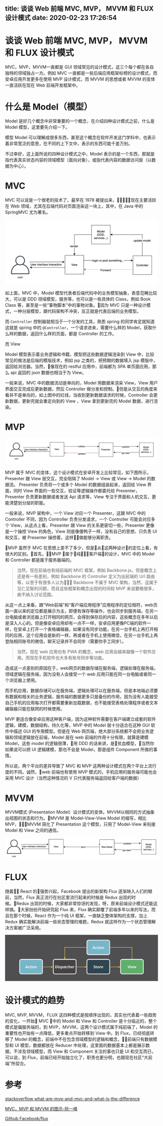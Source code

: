 title: 谈谈 Web 前端 MVC, MVP， MVVM 和 FLUX 设计模式
date: 2020-02-23 17:26:54
---

# 谈谈 Web 前端 MVC, MVP， MVVM 和 FLUX 设计模式

MVC，MVP，MVVM一直都是 GUI 领域常见的设计模式，这三个每个都在各自独特的领域独占一方。例如 MVC 一直都是一些后端应用框架标榜的设计模式，而安卓应用开发更多在使用 MVP 设计模式，而 MVVM 的思想或者 MVVM 的变体一直活跃在现在 Web 前端开发框架中。

# 什么是 Model（模型）
Model 是好几个概念中非常重要的一个概念，在介绍四种设计模式之前，什么是 Model 模型，这里要先介绍一下。

模型 Model 可以理解成很多东西，甚至这个概念在软件开发这门学科中，也表示着非常宽泛的意思，在不同的上下文中，表示的东西可能千差万别。

不过幸好，这上面所说的四种设计模式之中，Model 表示的是一个东西，那就是指代表真实状态内容的领域模型（面向对象），或指代表内容的数据访问层（以数据为中心）。


# MVC

MVC 可以说是一个很老的技术了，最早在 1978 被提出来，现在主要活跃在 Web 领域，尤其在后端代码对页面渲染这一块上，其中，在 Java 中的 SpringMVC 尤为著名。

![mvc](./mvc-mvp-mvvm-flux-design-pattern/mvc.jpg)

如上面，MVC 中，Model 模型代表者后端代码中的业务模型抽象，表意范畴比较大，可以是 DDD 领域模型，服务等，也可以是一些具体的 Class，例如 Book Class 等，甚至是一些“事物脚本”中的事物对象。因为 MVC 只是一种设计模式，一种分层模型，跟代码架构不冲突，反正就是代表后端的业务模型。

而 `Controller` 控制器就相当于一个分发的工具，熟悉 spring 的同学肯定就知道这就是 spring 中的 `@Controller`，一个请求进来，需要什么样的 Model，获取什么样的数据，返回什么样的页面，都是 Controller 的工作。

而 View

Model 模型表示着业务逻辑和书籍，模型把这些数据逻辑渲染到 View 中，比较常见的做法是后端的模版技术，例如 jsp 之类的，把预期的数据填入 jsp 模版中，返回给浏览器。当然，像现在的 restful 应用中，前端都为 SPA 单页面应用，那么 api 返回的 json 数据也相当于为 View。

一般来说，MVC 中的数据流动是单向的，Model 用数据来渲染 View，View 用户界面交互完成后更新数据，然后 Controller 做分发和控制。但是从交互的角度来看并不是单向的，如上图中的红线，当收到更新数据请求的时候，Controller 会更新数据，更新完就会重定向到的 View ，View 拿到更新完的 Model 数据，进行渲染。


# MVP 

![mvp](./mvc-mvp-mvvm-flux-design-pattern/mvp.jpg)


MVP 属于 MVC 的变体，这个设计模式在安卓开发上比较常见，如下图所示，Presenter 跟 View 层交互，完全阻隔了 Model -> View 或 View -> Model 的数据流。 Presenter 负责将一个或多个 Model 的数据组装起来，返回给 View 界面，同时 View 界面的一些交互，验证等逻辑操作都委托给 Presenter，Presenter 负责更新数据或者发送 Api 请求等，View 专注于界面和人机交互，更能清楚划分层的职能。

一般来说，MVP 架构中，一个 View 对应一个 Presenter，这跟 MVC 中的 Controller 不同，因为 Controller 负责分发请求，一个 Controller 可能会对应多个 View，从这点上看，Presenter 跟 View 的关系更密切一些，Presenter 更像是一个操控 View 的角色，View 则是像傻鸭子一样，没有自己的思想，只负责 UI 和交互，被 Presenter 操控着，这样做能够分离职责。
 

MVP 虽然于 MVC 在思想上差不了多少，但是从这两种设计的定位上看，有很大的区别。首先，MVP 属于纯客户端的设计，MVC 中的 Model 和 Controller 都是属于服务器端的。

> 当然，现在前端也有纯前端的 MVC 框架，例如 Backbone.js，但是概念上还是有一些差别，例如 Backbone 的 Controller 定义为出前端的 Url 路由等，以至于有很多人认为 Backbone 不属于 MVC 架构，当然，这属于见仁见智的问题，而且这些框架和概念出现的时间较 MVP 来说要晚很多，故不纳入讨论范围。

从这一点上来看，跟“Web前端”和“客户端应用程序”应用程序的定位相符，web页面一直以来的定位都是展示为主，即便有保存等操作，也会同步到服务端，在另一台电脑或者浏览器上打开相同的网页，会得到保存后的内容，这些概念在多年以后是深入人心的。但是像安卓应用却有一点不一样，安卓应用更像PC端的软件一样，在安卓上打开一个表格编辑器，如果没有同步功能，在另一台手机上再打开相同的应用，这个应用会是新的一样，再或者在手机上使用微信，在另一台手机上再登陆相同账号的微信，聊天记录并不会同步（需要你手工同步）。

> 当然，现在 web 应用也有 PWA 的概念，web 应用会越来越像一个软件应用。而现在手机软件也大多有账号同步等功能。

造成这一点差别的原因在于，web网页的数据存储在服务端，逻辑处理在服务端，领域逻辑在服务端，因为没有人会接受一个 web 应用只能在同一台电脑或者同一个浏览器上使用。

而手机应用，数据存储可以在服务端，逻辑处理可以在服务端，但是本地端必须要有数据和相关的业务逻辑，服务端的数据更多只是备份的作用，因为没有人能接受自己手机的应用每次打开都需要重新加载数据，也不能接受表格处理程序或者文本编辑器只能在联网的时候使用。

MVP 更适合像安卓应用这种客户端，因为这种软件需要在客户端建立成套的软件逻辑，建模，数据结构，持久化等，MVP 中的 Model 层十分适合在这种 GUI 软件中描述 GUI 的专用模型。但是在 Web 网页端，绝大部分系统都不会把业务逻辑和领域逻辑放在前端，Model 层在 web 前端的作用十分有限，就算是建模 Model，这些 model 的逻辑很薄，用 DDD 的话来讲，是贫血模型，当然你如果说可以把 UI 逻辑建模，那也不会是 Model，那是组件 Component 所做的事情。

所以说，两个平台的差异导致了 MVC 和 MVP 这两种设计模式在两个平台上流行度的不同。诚然，web 前端也有使用 MVP 模式的，手机应用的服务端可能也会采用 MVC 设计（当然这种情况的 V 只代表服务端返回给客户端的数据）

# MVVM

MVVM模式 (Presentation Model）设计模式的变体。MVVM以相同的方式抽象出视图的状态和行为。MVVM 是 Model-View-View Model 的缩写，相比 MVP，MVVM 简化了 Presentation 这个模型，只用了 Model-View 来衔接 Model 和 View 之间的通信。

![mvp](./mvc-mvp-mvvm-flux-design-pattern/mvvm.png)


# FLUX

随着 React 的强势兴起，Facebook 提出的新架构 Flux 逐渐映入人们的眼前，当然，Flux 真正流行在社区里流行起来的时候是 Redux 出现的时候。Redux 出现的时候，大家都非常惊讶的发现，呀，原来前端设计模式还能这样搞。大家纷纷开始研究起 Flux 来，Flux 确实颠覆了前端多年以来的写法，而且在那个时候，React 作为一个纯 UI 框架，一直缺乏整体架构的支撑，加上 Redux 确实能解决前端一些状态管理的难题，Redux 就这样作为一个状态管理解决方案被广泛采用。

![mvp](./mvc-mvp-mvvm-flux-design-pattern/flux-simple-f8-diagram-with-client-action-1300w.png)


# 设计模式的趋势

MVC, MVP, MVVM，FLUX 这四种模式是按顺序出现的，其实也代表着一些趋势的变化，一开始 MVC 中的 Model 和 View 和 Controller 是十分临近的，整个模式是偏服务端的，到 MVP，MVVM，这两个设计模式属于纯前端了，Model 的重要性也开始有一点降低，更多重点开始转移到 View 中。到 Flux，已经彻底转移了 Model 的概念，前端中不在包含领域模型的逻辑和概念，前端只有数据模型和 UI 模型，数据都放在 Reducer 中处理，这里面的数据基本上都是展示数据，不涉及领域模型，而 View 和 Component 关注的事也只是 UI 和交互而已，可以说，到 Flux，前端已经开始独立化了，职责也更分明，也跟现在社区“大前端”所契合。

# 参考
[stackoverflow what-are-mvp-and-mvc-and-what-is-the-difference](https://stackoverflow.com/questions/2056/what-are-mvp-and-mvc-and-what-is-the-difference)

[MVC，MVP 和 MVVM 的图示-阮一峰](http://www.ruanyifeng.com/blog/2015/02/mvcmvp_mvvm.html)

[Github Facebook/flux](https://github.com/facebook/flux/tree/master/examples)